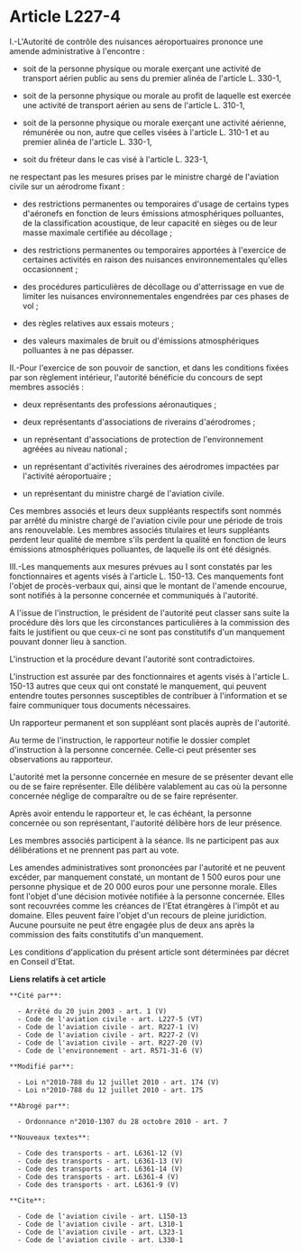 # Article L227-4

I.-L'Autorité de contrôle des nuisances aéroportuaires prononce une amende administrative à l'encontre :

- soit de la personne physique ou morale exerçant une activité de transport aérien public au sens du premier alinéa de
l'article L. 330-1,

- soit de la personne physique ou morale au profit de laquelle est exercée une activité de transport aérien au sens de
l'article L. 310-1,

- soit de la personne physique ou morale exerçant une activité aérienne, rémunérée ou non, autre que celles visées à
l'article L. 310-1 et au premier alinéa de l'article L. 330-1,

- soit du fréteur dans le cas visé à l'article L. 323-1, 

ne respectant pas les mesures prises par le ministre chargé de l'aviation civile sur un aérodrome fixant :

- des restrictions permanentes ou temporaires d'usage de certains types d'aéronefs en fonction de leurs émissions
atmosphériques polluantes, de la classification acoustique, de leur capacité en sièges ou de leur masse maximale certifiée au
décollage ;

- des restrictions permanentes ou temporaires apportées à l'exercice de certaines activités en raison des nuisances
environnementales qu'elles occasionnent ;

- des procédures particulières de décollage ou d'atterrissage en vue de limiter les nuisances environnementales engendrées
par ces phases de vol ;

- des règles relatives aux essais moteurs ;

- des valeurs maximales de bruit ou d'émissions atmosphériques polluantes à ne pas dépasser. 

II.-Pour l'exercice de son pouvoir de sanction, et dans les conditions fixées par son règlement intérieur, l'autorité
bénéficie du concours de sept membres associés :

- deux représentants des professions aéronautiques ;

- deux représentants d'associations de riverains d'aérodromes ;

- un représentant d'associations de protection de l'environnement agréées au niveau national ;

- un représentant d'activités riveraines des aérodromes impactées par l'activité aéroportuaire ;

- un représentant du ministre chargé de l'aviation civile. 

Ces membres associés et leurs deux suppléants respectifs sont nommés par arrêté du ministre chargé de l'aviation civile pour
une période de trois ans renouvelable. Les membres associés titulaires et leurs suppléants perdent leur qualité de membre
s'ils perdent la qualité en fonction de leurs émissions atmosphériques polluantes, de laquelle ils ont été désignés. 

III.-Les manquements aux mesures prévues au I sont constatés par les fonctionnaires et agents visés à l'article L. 150-13.
Ces manquements font l'objet de procès-verbaux qui, ainsi que le montant de l'amende encourue, sont notifiés à la personne
concernée et communiqués à l'autorité.

A l'issue de l'instruction, le président de l'autorité peut classer sans suite la procédure dès lors que les circonstances
particulières à la commission des faits le justifient ou que ceux-ci ne sont pas constitutifs d'un manquement pouvant donner
lieu à sanction.

L'instruction et la procédure devant l'autorité sont contradictoires.

L'instruction est assurée par des fonctionnaires et agents visés à l'article L. 150-13 autres que ceux qui ont constaté le
manquement, qui peuvent entendre toutes personnes susceptibles de contribuer à l'information et se faire communiquer tous
documents nécessaires. 

Un rapporteur permanent et son suppléant sont placés auprès de l'autorité. 

Au terme de l'instruction, le rapporteur notifie le dossier complet d'instruction à la personne concernée. Celle-ci peut
présenter ses observations au rapporteur.

L'autorité met la personne concernée en mesure de se présenter devant elle ou de se faire représenter. Elle délibère
valablement au cas où la personne concernée néglige de comparaître ou de se faire représenter. 

Après avoir entendu le rapporteur et, le cas échéant, la personne concernée ou son représentant, l'autorité délibère hors de
leur présence. 

Les membres associés participent à la séance. Ils ne participent pas aux délibérations et ne prennent pas part au vote. 

Les amendes administratives sont prononcées par l'autorité et ne peuvent excéder, par manquement constaté, un montant de 1
500 euros pour une personne physique et de 20 000 euros pour une personne morale. Elles font l'objet d'une décision motivée
notifiée à la personne concernée. Elles sont recouvrées comme les créances de l'Etat étrangères à l'impôt et au domaine.
Elles peuvent faire l'objet d'un recours de pleine juridiction. Aucune poursuite ne peut être engagée plus de deux ans après
la commission des faits constitutifs d'un manquement. 

Les conditions d'application du présent article sont déterminées par décret en Conseil d'Etat.

**Liens relatifs à cet article**

	**Cité par**:

	  - Arrêté du 20 juin 2003 - art. 1 (V)
	  - Code de l'aviation civile - art. L227-5 (VT)
	  - Code de l'aviation civile - art. R227-1 (V)
	  - Code de l'aviation civile - art. R227-2 (V)
	  - Code de l'aviation civile - art. R227-20 (V)
	  - Code de l'environnement - art. R571-31-6 (V)

	**Modifié par**:

	  - Loi n°2010-788 du 12 juillet 2010 - art. 174 (V)
	  - Loi n°2010-788 du 12 juillet 2010 - art. 175

	**Abrogé par**:

	  - Ordonnance n°2010-1307 du 28 octobre 2010 - art. 7

	**Nouveaux textes**:

	  - Code des transports - art. L6361-12 (V)
	  - Code des transports - art. L6361-13 (V)
	  - Code des transports - art. L6361-14 (V)
	  - Code des transports - art. L6361-4 (V)
	  - Code des transports - art. L6361-9 (V)

	**Cite**:

	  - Code de l'aviation civile - art. L150-13
	  - Code de l'aviation civile - art. L310-1
	  - Code de l'aviation civile - art. L323-1
	  - Code de l'aviation civile - art. L330-1
